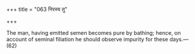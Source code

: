 +++
title = "063 निरस्य तु"

+++

The man, having emitted semen becomes pure by bathing; hence, on account of seminal filiation he should observe impurity for these days.—(62)